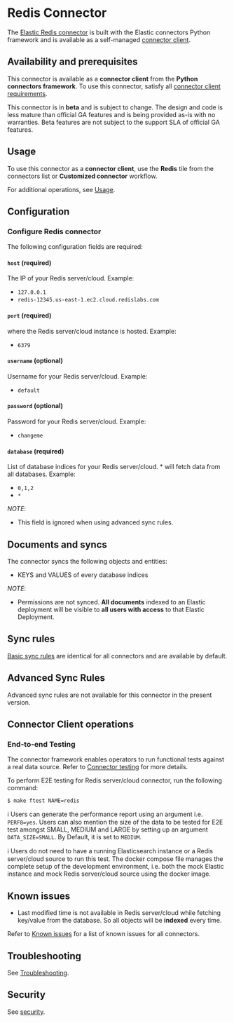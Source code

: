 # Redis Connector

The [Elastic Redis connector](../connectors/sources/redis.py) is built with the Elastic connectors Python framework and is available as a self-managed [connector client](https://www.elastic.co/guide/en/enterprise-search/current/build-connector.html).

## Availability and prerequisites

This connector is available as a **connector client** from the **Python connectors framework**. To use this connector, satisfy all [connector client requirements](https://www.elastic.co/guide/en/enterprise-search/master/build-connector.html).

This connector is in **beta** and is subject to change. The design and code is less mature than official GA features and is being provided as-is with no warranties. Beta features are not subject to the support SLA of official GA features.

## Usage

To use this connector as a **connector client**, use the **Redis** tile from the connectors list or **Customized connector** workflow.

For additional operations, see [Usage](https://www.elastic.co/guide/en/enterprise-search/master/connectors-usage.html).

## Configuration

### Configure Redis connector

The following configuration fields are required:

#### `host`  (required)

The IP of your Redis server/cloud. Example:

- `127.0.0.1`
- `redis-12345.us-east-1.ec2.cloud.redislabs.com`

#### `port`  (required)

where the Redis server/cloud instance is hosted. Example:

- `6379`

#### `username`  (optional)

Username for your Redis server/cloud. Example:

- `default`

#### `password`  (optional)

Password for your Redis server/cloud. Example:

- `changeme`

#### `database`  (required)

List of database indices for your Redis server/cloud. * will fetch data from all databases. Example:

- `0,1,2`
- `*`

*NOTE*:

- This field is ignored when using advanced sync rules.

## Documents and syncs

The connector syncs the following objects and entities:
- KEYS and VALUES of every database indices


*NOTE*:
- Permissions are not synced. **All documents** indexed to an Elastic deployment will be visible to **all users with access** to that Elastic Deployment.

## Sync rules

[Basic sync rules](https://www.elastic.co/guide/en/enterprise-search/current/sync-rules.html#sync-rules-basic) are identical for all connectors and are available by default.

## Advanced Sync Rules

Advanced sync rules are not available for this connector in the present version.

## Connector Client operations

### End-to-end Testing

The connector framework enables operators to run functional tests against a real data source. Refer to [Connector testing](https://www.elastic.co/guide/en/enterprise-search/master/build-connector.html#build-connector-testing) for more details.

To perform E2E testing for Redis server/cloud connector, run the following command:

```shell
$ make ftest NAME=redis
```

ℹ️ Users can generate the performance report using an argument i.e. `PERF8=yes`. Users can also mention the size of the data to be tested for E2E test amongst SMALL, MEDIUM and LARGE by setting up an argument `DATA_SIZE=SMALL`. By Default, it is set to `MEDIUM`.

ℹ️ Users do not need to have a running Elasticsearch instance or a Redis server/cloud source to run this test. The docker compose file manages the complete setup of the development environment, i.e. both the mock Elastic instance and mock Redis server/cloud source using the docker image.

## Known issues

- Last modified time is not available in Redis server/cloud while fetching key/value from the database. So all objects will be **indexed** every time.

Refer to [Known issues](https://www.elastic.co/guide/en/enterprise-search/master/connectors-known-issues.html) for a list of known issues for all connectors.

## Troubleshooting

See [Troubleshooting](https://www.elastic.co/guide/en/enterprise-search/master/connectors-troubleshooting.html).

## Security

See [security](https://www.elastic.co/guide/en/enterprise-search/master/connectors-security.html).